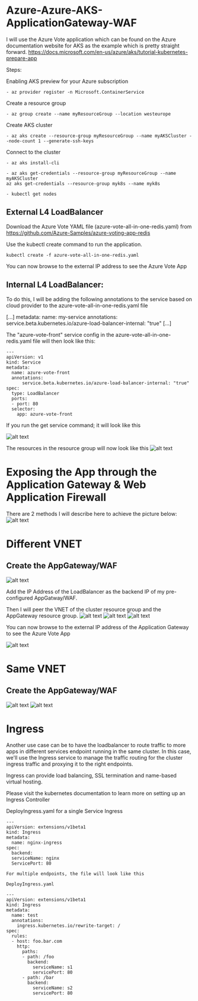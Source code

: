 # Azure-Azure-AKS-ApplicationGateway-WAF

I will use the Azure Vote application which can be found on the Azure documentation website for AKS as the example which is pretty straight forward. https://docs.microsoft.com/en-us/azure/aks/tutorial-kubernetes-prepare-app

Steps: 

Enabling AKS preview for your Azure subscription 

    - az provider register -n Microsoft.ContainerService 

Create a resource group 

    - az group create --name myResourceGroup --location westeurope 

Create AKS cluster 

    - az aks create --resource-group myResourceGroup --name myAKSCluster --node-count 1 --generate-ssh-keys 

Connect to the cluster 

    - az aks install-cli 

    - az aks get-credentials --resource-group myResourceGroup --name myAKSCluster 
	az aks get-credentials --resource-group myk8s --name myk8s

    - kubectl get nodes 

## External L4 LoadBalancer
Download the Azure Vote YAML file (azure-vote-all-in-one-redis.yaml) from
 https://github.com/Azure-Samples/azure-voting-app-redis 

Use the kubectl create command to run the application. 
```
kubectl create -f azure-vote-all-in-one-redis.yaml 
```

You can now browse to the external IP address to see the Azure Vote App 

## Internal L4 LoadBalancer:

To do this, I will be adding the following annotations to the service based on cloud provider to the azure-vote-all-in-one-redis.yaml file 

[...] 
metadata: 
    name: my-service 
    annotations: 
        service.beta.kubernetes.io/azure-load-balancer-internal: "true" 
[...] 
  

The "azure-vote-front" service config in the azure-vote-all-in-one-redis.yaml file will then look like this: 
  
```
--- 
apiVersion: v1 
kind: Service 
metadata: 
  name: azure-vote-front 
  annotations: 
      service.beta.kubernetes.io/azure-load-balancer-internal: "true" 
spec: 
  type: LoadBalancer 
  ports: 
  - port: 80 
  selector: 
    app: azure-vote-front 
``` 

If you run the get service command; it will look like this

![alt text](/Azure-AKS-ApplicationGateway-WAF/images/GetSVC2.PNG "Get Services")

The resources in the resource group will now look like this
![alt text](/Azure-AKS-ApplicationGateway-WAF/images/CreatedAPG.PNG "Azure resources")


# Exposing the App through the Application Gateway & Web Application Firewall

There are 2 methods I will describe here to achieve the picture below:
![alt text](/Azure-AKS-ApplicationGateway-WAF/images/APG.PNG "Creating APG")

# Different VNET

## Create the AppGateway/WAF

![alt text](/Azure-AKS-ApplicationGateway-WAF/images/APG2.PNG "Creating APG")

Add the IP Address of the LoadBalancer as the backend IP of my pre-configured AppGatway/WAF. 


Then I will peer the VNET of the cluster resource group and the AppGateway resource group. 
![alt text](/Azure-AKS-ApplicationGateway-WAF/images/Peering1.PNG "Creating APG")
![alt text](/Azure-AKS-ApplicationGateway-WAF/images/PeeringtoK8s.PNG "Creating APG")
![alt text](/Azure-AKS-ApplicationGateway-WAF/images/PeeringtoAPG.PNG "Creating APG")

You can now browse to the external IP address of the Application Gateway to see the Azure Vote App 

![alt text](/Azure-AKS-ApplicationGateway-WAF/images/APG2.PNG "Files, folders and naming conventions")

# Same VNET	

## Create the AppGateway/WAF

![alt text](/Azure-AKS-ApplicationGateway-WAF/images/CreatingAGW1.PNG "Creating APG")
![alt text](/Azure-AKS-ApplicationGateway-WAF/images/CreatingAGW2.PNG "Creating APG")

# Ingress

Another use case can be to have the loadbalancer to route traffic to more apps in different services endpoint running in the same cluster. In this case, we'll use the Ingress service to manage the traffic routing for the cluster  ingress traffic and proxying it to the right endpoints. 

Ingress can provide load balancing, SSL termination and name-based virtual hosting. 

Please visit the kubernetes documentation to learn more on setting up an Ingress Controller 

DeployIngress.yaml for a single Service Ingress 
```
--- 
apiVersion: extensions/v1beta1  
kind: Ingress  
metadata:  
  name: nginx-ingress  
spec:  
  backend:   
  serviceName: nginx  
  ServicePort: 80  

For multiple endpoints, the file will look like this 

DeployIngress.yaml 
```
```
--- 
apiVersion: extensions/v1beta1 
kind: Ingress 
metadata: 
  name: test 
  annotations: 
    ingress.kubernetes.io/rewrite-target: / 
spec: 
  rules: 
  - host: foo.bar.com 
    http: 
      paths: 
      - path: /foo 
        backend: 
          serviceName: s1 
          servicePort: 80 
      - path: /bar 
        backend: 
          serviceName: s2 
          servicePort: 80 
  
```
